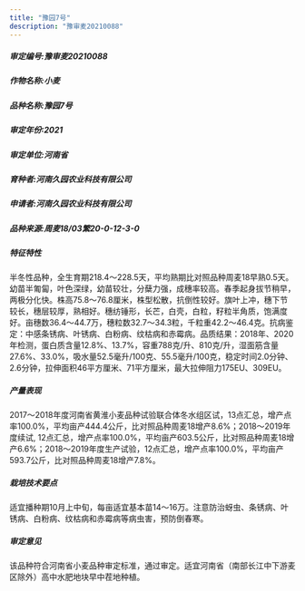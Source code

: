```yaml
---
title: "豫园7号"
description: "豫审麦20210088"
---
```

##### 审定编号:豫审麦20210088

##### 作物名称:小麦

##### 品种名称:豫园7号

##### 审定年份:2021

##### 审定单位:河南省

##### 育种者:河南久园农业科技有限公司

##### 申请者:河南久园农业科技有限公司

##### 品种来源:周麦18/03繁20-0-12-3-0

##### 特征特性
半冬性品种，全生育期218.4～228.5天，平均熟期比对照品种周麦18早熟0.5天。幼苗半匍匐，叶色深绿，幼苗较壮，分蘖力强，成穗率较高。春季起身拔节稍早，两极分化快。株高75.8～76.8厘米，株型松散，抗倒性较好。旗叶上冲，穗下节较长，穗层较厚，熟相好。穗纺锤形，长芒，白壳，白粒，籽粒半角质，饱满度好。亩穗数36.4～44.7万，穗粒数32.7～34.3粒，千粒重42.2～46.4克。抗病鉴定：中感条锈病、叶锈病、白粉病、纹枯病和赤霉病。品质结果：2018年、2020年检测，蛋白质含量12.8%、13.7%，容重788克/升、810克/升，湿面筋含量27.6%、33.0%，吸水量52.5毫升/100克、55.5毫升/100克，稳定时间2.0分钟、2.6分钟，拉伸面积46平方厘米、71平方厘米，最大拉伸阻力175EU、309EU。

##### 产量表现
2017～2018年度河南省黄淮小麦品种试验联合体冬水组区试，13点汇总，增产点率100.0%，平均亩产444.4公斤，比对照品种周麦18增产8.6%；2018～2019年度续试, 12点汇总，增产点率100.0%，平均亩产603.5公斤，比对照品种周麦18增产6.6%；2018～2019年度生产试验，12点汇总，增产点率100.0%，平均亩产593.7公斤，比对照品种周麦18增产7.8%。

##### 栽培技术要点
适宜播种期10月上中旬，每亩适宜基本苗14～16万。注意防治蚜虫、条锈病、叶锈病、白粉病、纹枯病和赤霉病等病虫害，预防倒春寒。

##### 审定意见
该品种符合河南省小麦品种审定标准，通过审定。适宜河南省（南部长江中下游麦区除外）高中水肥地块早中茬地种植。
